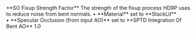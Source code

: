 <tr>
<td>**SO Fixup Strength Factor**</td>
<td>The strength of the fixup process HDRP uses to reduce noise from bent normals.</td>
<td>&#8226; **Material** set to **StackLit** <br/>&#8226; **Specular Occlusion (from input AO)** set to **SPTD Integration Of Bent AO**</td>
<td>1.0</td>
</tr>
